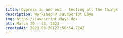 ```yaml
---
title: Cypress in and out - testing all the things
description: Workshop @ JavaScript Days
img: https://javascript-days.de/
alt: March 20 - 23, 2023
createdAt: 2023-03-20T22:50:54.724Z
---
```

